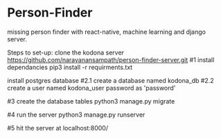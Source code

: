 # Person-Finder
missing person finder with react-native, machine learning and django server.


Steps to set-up:
clone the kodona server https://github.com/narayanansampath/person-finder-server.git
#1  install dependancies
pip3 install -r requirments.txt

 install postgres database 
   #2.1 create a database named kodona_db
   #2.2 create a user named kodona_user password as 'password'

#3 create the database tables
python3 manage.py migrate

#4 run the server
python3 manage.py runserver

#5 hit the server at
localhost:8000/
